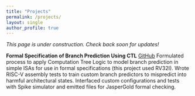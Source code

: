 ```yaml
---
title: "Projects"
permalink: /projects/
layout: single
author_profile: true
---
```


*This page is under construction. Check back soon for updates!* 

**Formal Specification of Branch Prediction Using CTL** [GitHub](https://github.com/evanzwong/ArchitectureFormalSpec)
Formulated process to apply Computation Tree Logic to model branch prediction in simple ISAs for use in formal specifications (this project used RV32I). Wrote RISC-V assembly tests to train custom branch predictors to mispredict into harmful architectural states. Interfaced custom configurations and tests with Spike simulator and emitted files for JasperGold formal checking.
